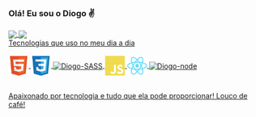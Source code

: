 ### Olá! Eu sou o Diogo ✌️

<div>
 <a href=https://github.com/diogolima013>
  <img align="center" height="160em" src="https://github-readme-stats.vercel.app/api?username=diogolima013&show_icons=true&theme=dark"/>
  <img align="center" height="160em" src="https://github-readme-stats.vercel.app/api/top-langs/?username=diogolima013&layout=compact&langs_count=7&theme=dark"/>
</div

## Tecnologias que uso no meu dia a dia

<div style="display:block"><br/>
 <img align="center" alt="Diogo-HTML" height="40" width="40"
    src="https://raw.githubusercontent.com/devicons/devicon/master/icons/html5/html5-original.svg">
<img align="center" alt="Diogo-CSS" height="40" width="40"
    src="https://raw.githubusercontent.com/devicons/devicon/master/icons/css3/css3-original.svg">
<img align="center" alt="Diogo-SASS" height="40" width="40"
    src="https://cdn.jsdelivr.net/gh/devicons/devicon/icons/sass/sass-original.svg">
<img align="center" alt="Diogo-Js" height="40" width="40"
    src="https://raw.githubusercontent.com/devicons/devicon/master/icons/javascript/javascript-plain.svg">
<img align="center" alt="Diogo-React" height="40" width="40"
    src="https://raw.githubusercontent.com/devicons/devicon/master/icons/react/react-original.svg">
<img align="center" alt="Diogo-node" height="40" width="40"
    src="https://cdn.jsdelivr.net/gh/devicons/devicon/icons/nodejs/nodejs-original.svg">
  </div>
  
</div> <br/>


Apaixonado por tecnologia e tudo que ela pode proporcionar! Louco de café!

<br/>
